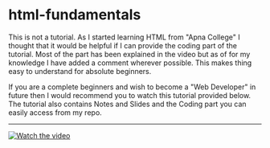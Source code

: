 # html-fundamentals
This is not a tutorial. As I started learning HTML from "Apna College" I thought that it would be helpful if I can provide the coding part of the tutorial. Most of the part has been explained in the video but as of for my knowledge I have added a comment wherever possible. This makes thing easy to understand for absolute beginners.

If you are a complete beginners and wish to become a "Web Developer" in future then I would recommend you to watch this tutorial provided below. The tutorial also contains Notes and Slides and the Coding part you can easily access from my repo.

---
[![Watch the video](https://img.youtube.com/vi/HcOc7P5BMi4/0.jpg)](https://youtu.be/HcOc7P5BMi4?si=BuSxM0Zuzf_LoPbM)
